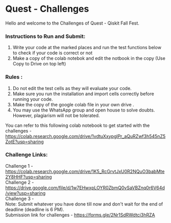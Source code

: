 # Quest - Challenges

Hello and welcome to the Challenges of Quest - Qiskit Fall Fest. 

### Instructions to Run and Submit:
  1. Write your code at the marked places and run the test functions below to check if your code is correct or not
  2. Make a copy of the colab notebok and edit the notbook in the copy (Use Copy to Drive on top left)

### Rules :
  1. Do not edit the test cells as they will evaluate your code.
  2. Make sure you run the installation and import cells correctly before running your code.
  3. Make the copy of the google colab file in your own drive .
  4. You may use the WhatsApp group and open house to solve doubts. However, plagiarism will not be tolerated.

You can refer to this following colab notebook to get started with the challenges - 
https://colab.research.google.com/drive/1vdtuXxypglPr_aQuRZwf3h545nZ5ZotE?usp=sharing

### Challenge Links: 

Challenge 1 - https://colab.research.google.com/drive/1K5_RcGrvtJxU0R2NQuO3babMte2Y8HHF?usp=sharing
<br>
Challenge 2 - https://drive.google.com/file/d/1w7EHwxpLOYR0ZbmQ0vSaVBZnq0r6V64d/view?usp=sharing
<br>
Challenge 3 - 
<br>
Note: Submit whatever you have done till now and don't wait for the end of deadline (deadline is 6 PM).
<br>
Submission link for challenges - https://forms.gle/2Nr1SdRWdtci3hRZA
